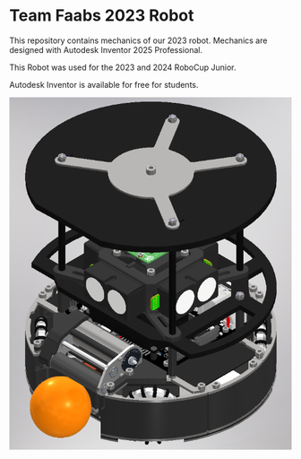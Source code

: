 # Team Faabs 2023 Robot

This repository contains mechanics of our 2023 robot.
Mechanics are designed with Autodesk Inventor 2025 Professional.

This Robot was used for the 2023 and 2024 RoboCup Junior.

Autodesk Inventor is available for free for students.

![Team Faabs 2023 Robot](/Team_Faabs/HBG%20v2023/HBG%20v2023.png)
